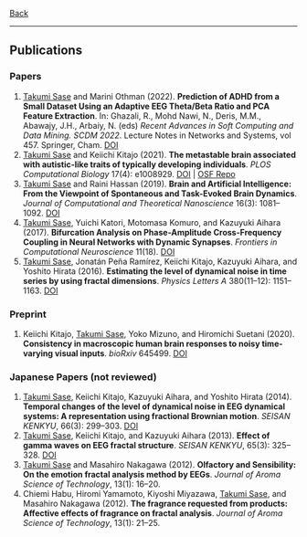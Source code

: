 [Back](/index.md)
* * *

## Publications

### Papers
1. <u>Takumi Sase</u> and Marini Othman (2022). **Prediction of ADHD from a Small Dataset Using an Adaptive EEG Theta/Beta Ratio and PCA Feature Extraction**. In: Ghazali, R., Mohd Nawi, N., Deris, M.M., Abawajy, J.H., Arbaiy, N. (eds) *Recent Advances in Soft Computing and Data Mining. SCDM 2022*. Lecture Notes in Networks and Systems, vol 457. Springer, Cham. [DOI](https://doi.org/10.1007/978-3-031-00828-3_10)
2. <u>Takumi Sase</u> and Keiichi Kitajo (2021). **The metastable brain associated with autistic-like traits of typically developing individuals**. *PLOS Computational Biology* 17(4): e1008929. [DOI](https://doi.org/10.1371/journal.pcbi.1008929) &#124; [OSF Repo](https://osf.io/29qb5/)
3. <u>Takumi Sase</u> and Raini Hassan (2019). **Brain and Artificial Intelligence: From the Viewpoint of Spontaneous and Task-Evoked Brain Dynamics**. *Journal of Computational and Theoretical Nanoscience* 16(3): 1081&ndash;1092. [DOI](https://doi.org/10.1166/jctn.2019.8000)
4. <u>Takumi Sase</u>, Yuichi Katori, Motomasa Komuro, and Kazuyuki Aihara (2017). **Bifurcation Analysis on Phase-Amplitude Cross-Frequency Coupling in Neural Networks with Dynamic Synapses**. *Frontiers in Computational Neuroscience* 11(18). [DOI](https://www.frontiersin.org/article/10.3389/fncom.2017.00018)
5. <u>Takumi Sase</u>, Jonatán Peña Ramírez, Keiichi Kitajo, Kazuyuki Aihara, and Yoshito Hirata (2016). **Estimating the level of dynamical noise in time series by using fractal dimensions**. *Physics Letters A* 380(11&ndash;12): 1151&ndash;1163. [DOI](https://doi.org/10.1016/j.physleta.2016.01.014)

### Preprint
1. Keiichi Kitajo, <u>Takumi Sase</u>, Yoko Mizuno, and Hiromichi Suetani (2020). **Consistency in macroscopic human brain responses to noisy time-varying visual inputs**. *bioRxiv* 645499. [DOI](https://doi.org/10.1101/645499)

### Japanese Papers (not reviewed)
1. <u>Takumi Sase</u>, Keiichi Kitajo, Kazuyuki Aihara, and Yoshito Hirata (2014). **Temporal changes of the  level of dynamical noise in EEG dynamical systems: A representation using fractional Brownian motion**. *SEISAN KENKYU*, 66(3): 299&ndash;303. [DOI](https://doi.org/10.11188/seisankenkyu.66.299)
2. <u>Takumi Sase</u>, Keiichi Kitajo, and Kazuyuki Aihara (2013). **Effect of gamma waves on EEG fractal structure**. *SEISAN KENKYU*, 65(3): 325&ndash;328. [DOI](https://doi.org/10.11188/seisankenkyu.65.325)
3. <u>Takumi Sase</u> and Masahiro Nakagawa (2012). **Olfactory and Sensibility: On the emotion fractal analysis method by EEGs**. *Journal of Aroma Science of Technology*, 13(1): 16&ndash;20.
4. Chiemi Habu, Hiromi Yamamoto, Kiyoshi Miyazawa, <u>Takumi Sase</u>, and Masahiro Nakagawa (2012). **The fragrance requested from products: Affective effects of fragrance on fractal analysis**. *Journal of Aroma Science of Technology*, 13(1): 21&ndash;25.
